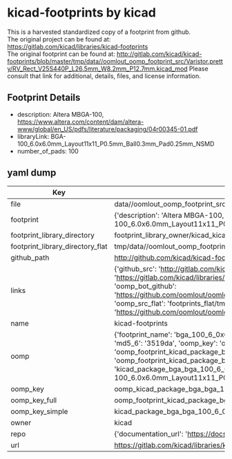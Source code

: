# kicad-footprints by kicad  
This is a harvested standardized copy of a footprint from github.  
The original project can be found at:  
https://gitlab.com/kicad/libraries/kicad-footprints  
The original footprint can be found at:
http://gitlab.com/kicad/kicad-footprints/blob/master/tmp/data//oomlout_oomp_footprint_src/Varistor.pretty/RV_Rect_V25S440P_L26.5mm_W8.2mm_P12.7mm.kicad_mod
Please consult that link for additional, details, files, and license information.  
## Footprint Details
* description: Altera MBGA-100, https://www.altera.com/content/dam/altera-www/global/en_US/pdfs/literature/packaging/04r00345-01.pdf  
* libraryLink: BGA-100_6.0x6.0mm_Layout11x11_P0.5mm_Ball0.3mm_Pad0.25mm_NSMD  
* number_of_pads: 100  
## yaml dump  
| Key | Value |  
| --- | --- |  
| file | data//oomlout_oomp_footprint_src/kicad-footprints/Package_BGA.pretty/BGA-100_6.0x6.0mm_Layout11x11_P0.5mm_Ball0.3mm_Pad0.25mm_NSMD.kicad_mod |  
| footprint | {'description': 'Altera MBGA-100, https://www.altera.com/content/dam/altera-www/global/en_US/pdfs/literature/packaging/04r00345-01.pdf', 'libraryLink': 'BGA-100_6.0x6.0mm_Layout11x11_P0.5mm_Ball0.3mm_Pad0.25mm_NSMD', 'number_of_pads': 100} |  
| footprint_library_directory | footprint_library_owner/kicad_kicad-footprints/ |  
| footprint_library_directory_flat | tmp/data//oomlout_oomp_footprint_src/footprints_flat/kicad_package_bga_bga_100_6_0x6_0mm_layout11x11_p0_5mm_ball0_3mm_pad0_25mm_nsmd/working |  
| github_path | http://github.com/kicad/kicad-footprints/blob/master/tmp/data//oomlout_oomp_footprint_src/Package_BGA.pretty/BGA-100_6.0x6.0mm_Layout11x11_P0.5mm_Ball0.3mm_Pad0.25mm_NSMD.kicad_mod |  
| links | {'github_src': 'http://gitlab.com/kicad/kicad-footprints/blob/master/tmp/data//oomlout_oomp_footprint_src/Varistor.pretty/RV_Rect_V25S440P_L26.5mm_W8.2mm_P12.7mm.kicad_mod', 'github_src_repo': 'https://gitlab.com/kicad/libraries/kicad-footprints', 'oomp_bot': 'tmp/data//oomlout_oomp_footprint_src/footprints/kicad_package_bga_bga_100_6_0x6_0mm_layout11x11_p0_5mm_ball0_3mm_pad0_25mm_nsmd/working', 'oomp_bot_github': 'https://github.com/oomlout/oomlout_oomp_footprint_bot/tree/main/tmp/data//oomlout_oomp_footprint_src/footprints/kicad_package_bga_bga_100_6_0x6_0mm_layout11x11_p0_5mm_ball0_3mm_pad0_25mm_nsmd/working', 'oomp_src_flat': 'footprints_flat/tmp/data//oomlout_oomp_footprint_src/footprints_flat/kicad_package_bga_bga_100_6_0x6_0mm_layout11x11_p0_5mm_ball0_3mm_pad0_25mm_nsmd/working', 'oomp_src_flat_github': 'https://github.com/oomlout/oomlout_oomp_footprint_src/tree/main/tmp/data//oomlout_oomp_footprint_src/footprints_flat/kicad_package_bga_bga_100_6_0x6_0mm_layout11x11_p0_5mm_ball0_3mm_pad0_25mm_nsmd/working'} |  
| name | kicad-footprints |  
| oomp | {'footprint_name': 'bga_100_6_0x6_0mm_layout11x11_p0_5mm_ball0_3mm_pad0_25mm_nsmd', 'library_name': 'package_bga', 'md5': '3519da4850da06ae4633f54446a7d4a1', 'md5_10': '3519da4850', 'md5_5': '3519d', 'md5_6': '3519da', 'oomp_key': 'oomp_kicad_package_bga_bga_100_6_0x6_0mm_layout11x11_p0_5mm_ball0_3mm_pad0_25mm_nsmd', 'oomp_key_extra': 'oomp_footprint_kicad_package_bga_bga_100_6_0x6_0mm_layout11x11_p0_5mm_ball0_3mm_pad0_25mm_nsmd', 'oomp_key_full': 'oomp_footprint_kicad_package_bga_bga_100_6_0x6_0mm_layout11x11_p0_5mm_ball0_3mm_pad0_25mm_nsmd_3519da', 'oomp_key_simple': 'kicad_package_bga_bga_100_6_0x6_0mm_layout11x11_p0_5mm_ball0_3mm_pad0_25mm_nsmd', 'original_filename': 'data//oomlout_oomp_footprint_src/kicad-footprints/Package_BGA.pretty/BGA-100_6.0x6.0mm_Layout11x11_P0.5mm_Ball0.3mm_Pad0.25mm_NSMD.kicad_mod', 'owner_name': 'kicad'} |  
| oomp_key | oomp_kicad_package_bga_bga_100_6_0x6_0mm_layout11x11_p0_5mm_ball0_3mm_pad0_25mm_nsmd |  
| oomp_key_full | oomp_footprint_kicad_package_bga_bga_100_6_0x6_0mm_layout11x11_p0_5mm_ball0_3mm_pad0_25mm_nsmd |  
| oomp_key_simple | kicad_package_bga_bga_100_6_0x6_0mm_layout11x11_p0_5mm_ball0_3mm_pad0_25mm_nsmd |  
| owner | kicad |  
| repo | {'documentation_url': 'https://docs.github.com/rest/repos/repos#get-a-repository', 'message': 'Not Found'} |  
| url | https://gitlab.com/kicad/libraries/kicad-footprints |  

